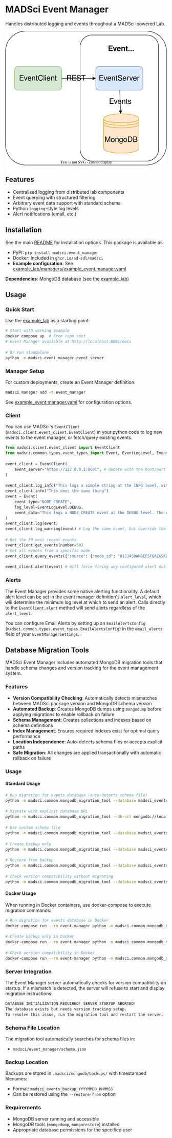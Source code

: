 # MADSci Event Manager

Handles distributed logging and events throughout a MADSci-powered Lab.

![MADSci Event Manager Architecture Diagram](./assets/event_manager.drawio.svg)

## Features

- Centralized logging from distributed lab components
- Event querying with structured filtering
- Arbitrary event data support with standard schema
- Python `logging`-style log levels
- Alert notifications (email, etc.)

## Installation

See the main [README](../../README.md#installation) for installation options. This package is available as:

- PyPI: `pip install madsci.event_manager`
- Docker: Included in `ghcr.io/ad-sdl/madsci`
- **Example configuration**: See [example_lab/managers/example_event.manager.yaml](../../example_lab/managers/example_event.manager.yaml)

**Dependencies**: MongoDB database (see the [example_lab](../../example_lab/))

## Usage

### Quick Start

Use the [example_lab](../../example_lab/) as a starting point:

```bash
# Start with working example
docker compose up  # From repo root
# Event Manager available at http://localhost:8001/docs

# Or run standalone
python -m madsci.event_manager.event_server
```

### Manager Setup

For custom deployments, create an Event Manager definition:

```bash
madsci manager add -t event_manager
```

See [example_event.manager.yaml](../../example_lab/managers/example_event.manager.yaml) for configuration options.

### Client

You can use MADSci's `EventClient` (`madsci.client.event_client.EventClient`) in your python code to log new events to the event manager, or fetch/query existing events.

```python
from madsci.client.event_client import EventClient
from madsci.common.types.event_types import Event, EventLogLevel, EventType

event_client = EventClient(
    event_server="https://127.0.0.1:8001", # Update with the host/port you configured for your EventManager server
)

event_client.log_info("This logs a simple string at the INFO level, with event_type LOG_INFO")
event_client.info("This does the same thing")
event = Event(
    event_type="NODE_CREATE",
    log_level=EventLogLevel.DEBUG,
    event_data="This logs a NODE_CREATE event at the DEBUG level. The event_data field should contain relevant data about the event (in this case, something like the NodeDefinition, for instance)"
)
event_client.log(event)
event_client.log_warning(event) # Log the same event, but override the log level.

# Get the 50 most recent events
event_client.get_events(number=50)
# Get all events from a specific node
event_client.query_events({"source": {"node_id": "01JJ4S0WNGEF5FQAZG5KDGJRBV"}})

event_client.alert(event) # Will force firing any configured alert notifiers on this event
```

### Alerts

The Event Manager provides some native alerting functionality. A default alert level can be set in the event manager definition's `alert_level`, which will determine the minimum log level at which to send an alert. Calls directly to the `EventClient.alert` method will send alerts regardless of the `alert_level`.

You can configure Email Alerts by setting up an `EmailAlertsConfig` (`madsci.common.types.event_types.EmailAlertsConfig`) in the `email_alerts` field of your `EventManagerSettings`.

## Database Migration Tools

MADSci Event Manager includes automated MongoDB migration tools that handle schema changes and version tracking for the event management system.

### Features

- **Version Compatibility Checking**: Automatically detects mismatches between MADSci package version and MongoDB schema version
- **Automated Backup**: Creates MongoDB dumps using `mongodump` before applying migrations to enable rollback on failure
- **Schema Management**: Creates collections and indexes based on schema definitions
- **Index Management**: Ensures required indexes exist for optimal query performance
- **Location Independence**: Auto-detects schema files or accepts explicit paths
- **Safe Migration**: All changes are applied transactionally with automatic rollback on failure

### Usage

#### Standard Usage
```bash
# Run migration for events database (auto-detects schema file)
python -m madsci.common.mongodb_migration_tool --database madsci_events

# Migrate with explicit database URL
python -m madsci.common.mongodb_migration_tool --db-url mongodb://localhost:27017 --database madsci_events

# Use custom schema file
python -m madsci.common.mongodb_migration_tool --database madsci_events --schema-file /path/to/schema.json

# Create backup only
python -m madsci.common.mongodb_migration_tool --database madsci_events --backup-only

# Restore from backup
python -m madsci.common.mongodb_migration_tool --database madsci_events --restore-from /path/to/backup

# Check version compatibility without migrating
python -m madsci.common.mongodb_migration_tool --database madsci_events --check-version
```

#### Docker Usage
When running in Docker containers, use docker-compose to execute migration commands:

```bash
# Run migration for events database in Docker
docker-compose run --rm event-manager python -m madsci.common.mongodb_migration_tool --db-url 'mongodb://mongodb:27017' --database 'madsci_events' --schema-file '/app/madsci/event_manager/schema.json'

# Create backup only in Docker
docker-compose run --rm event-manager python -m madsci.common.mongodb_migration_tool --db-url 'mongodb://mongodb:27017' --database 'madsci_events' --schema-file '/app/madsci/event_manager/schema.json' --backup-only

# Check version compatibility in Docker
docker-compose run --rm event-manager python -m madsci.common.mongodb_migration_tool --db-url 'mongodb://mongodb:27017' --database 'madsci_events' --schema-file '/app/madsci/event_manager/schema.json' --check-version
```

### Server Integration

The Event Manager server automatically checks for version compatibility on startup. If a mismatch is detected, the server will refuse to start and display migration instructions:

```bash
DATABASE INITIALIZATION REQUIRED! SERVER STARTUP ABORTED!
The database exists but needs version tracking setup.
To resolve this issue, run the migration tool and restart the server.
```

### Schema File Location

The migration tool automatically searches for schema files in:
- `madsci/event_manager/schema.json`

### Backup Location

Backups are stored in `.madsci/mongodb/backups/` with timestamped filenames:
- Format: `madsci_events_backup_YYYYMMDD_HHMMSS`
- Can be restored using the `--restore-from` option

### Requirements

- MongoDB server running and accessible
- MongoDB tools (`mongodump`, `mongorestore`) installed
- Appropriate database permissions for the specified user
